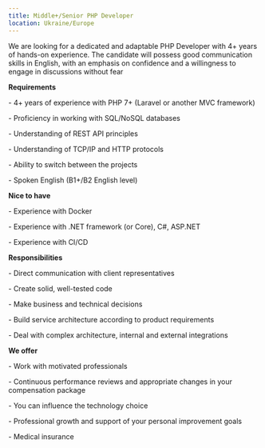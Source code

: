 ```yaml
---
title: Middle+/Senior PHP Developer
location: Ukraine/Europe
---
```

We are looking for a dedicated and adaptable PHP Developer with 4+ years of hands-on experience. The candidate will possess good communication skills in English, with an emphasis on confidence and a willingness to engage in discussions without fear

**Requirements**

\- 4+ years of experience with PHP 7+ (Laravel or another MVC framework) 

\- Proficiency in working with SQL/NoSQL databases 

\- Understanding of REST API principles

\- Understanding of TCP/IP and HTTP protocols

\- Ability to switch between the projects

\- Spoken English (B1+/B2 English level)

**Nice to have**

\- Experience with Docker

\- Experience with .NET framework (or Core), C#, ASP.NET

\- Experience with CI/CD

**Responsibilities**

\- Direct communication with client representatives

\- Create solid, well-tested code

\- Make business and technical decisions

\- Build service architecture according to product requirements

\- Deal with complex architecture, internal and external integrations

**We offer**

\- Work with motivated professionals

\- Continuous performance reviews and appropriate changes in your compensation package

\- You can influence the technology choice

\- Professional growth and support of your personal improvement goals

\- Medical insurance